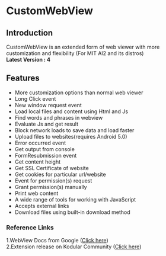 # CustomWebView
## Introduction
CustomWebView is an extended form of web viewer with more customization and flexibility (For MIT AI2 and its distros)<br>
**Latest Version : 4**

## Features
- More customization options than normal web viewer
- Long Click event
- New window request event
- Load local files and content using Html and Js
- Find words and phrases in webview
- Evaluate Js and get result
- Block network loads to save data and load faster
- Upload files to websites(requires Android 5.0)
- Error occurred event
- Get output from console
- FormResubmission event
- Get content height
- Get SSL Certificate of website
- Get cookies for particular url/website
- Event for permission(s) request
- Grant permission(s) manually
- Print web content
- A wide range of tools for working with JavaScript
- Accepts external links
- Download files using built-in download method


### Reference Links
1.WebView Docs from Google (<a href="https://developer.android.com/reference/android/webkit/WebView">Click here</a>)<br>
2.Extension release on Kodular Community (<a href="https://community.kodular.io/t/customwebview-an-extended-form-of-web-viewer/63037">Click here</a>)
